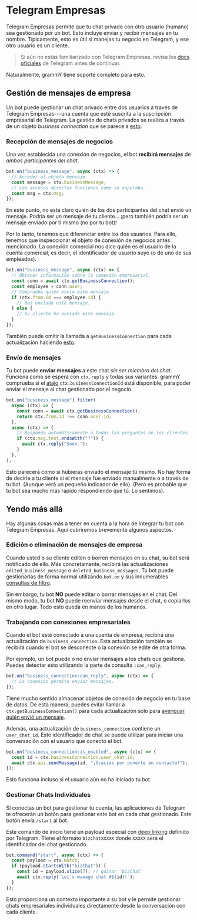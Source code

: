 # Telegram Empresas

Telegram Empresas permite que tu chat privado con otro usuario (humano) sea gestionado por un bot.
Esto incluye enviar y recibir mensajes en tu nombre.
Típicamente, esto es útil si manejas tu negocio en Telegram, y ese otro usuario es un cliente.

> Si aún no estás familiarizado con Telegram Empresas, revisa los [docs oficiales](https://core.telegram.org/bots#manage-your-business) de Telegram antes de continuar.

Naturalmente, grammY tiene soporte completo para esto.

## Gestión de mensajes de empresa

Un bot puede gestionar un chat privado entre dos usuarios a través de Telegram Empresas---una cuenta que esté suscrita a la suscripción empresarial de Telegram.
La gestión de chats privados se realiza a través de un objeto _business connection_ que se parece a [esto](/ref/types/businessconnection).

### Recepción de mensajes de negocios

Una vez establecida una conexión de negocios, el bot **recibirá mensajes** de _ambos participantes del chat_.

```ts
bot.on("business_message", async (ctx) => {
  // Acceder al objeto mensaje.
  const message = ctx.businessMessage;
  // Los accesos directos funcionan como se esperaba.
  const msg = ctx.msg;
});
```

En este punto, no está claro quién de los dos participantes del chat envió un mensaje.
Podría ser un mensaje de tu cliente... ¡pero también podría ser un mensaje enviado por ti mismo (no por tu bot)!

Por lo tanto, tenemos que diferenciar entre los dos usuarios.
Para ello, tenemos que inspeccionar el objeto de conexión de negocios antes mencionado.
La conexión comercial nos dice quién es el usuario de la cuenta comercial, es decir, el identificador de usuario suyo (o de uno de sus empleados).

```ts
bot.on("business_message", async (ctx) => {
  // Obtener información sobre la conexión empresarial.
  const conn = await ctx.getBusinessConnection();
  const employee = conn.user;
  // Comprueba quién envió este mensaje.
  if (ctx.from.id === employee.id) {
    // Has enviado este mensaje.
  } else {
    // Su cliente ha enviado este mensaje.
  }
});
```

También puede omitir la llamada a `getBusinessConnection` para cada actualización haciendo [esto](#trabajando-con-conexiones-empresariales).

### Envío de mensajes

Tu bot puede **enviar mensajes** a este chat _sin ser miembro del chat_.
Funciona como se espera con `ctx.reply` y todas sus variantes.
grammY comprueba si el [atajo](../guide/context#atajos) `ctx.businessConnectionId` está disponible, para poder enviar el mensaje al chat gestionado por el negocio.

```ts
bot.on("business_message").filter(
  async (ctx) => {
    const conn = await ctx.getBusinessConnection();
    return ctx.from.id !== conn.user.id;
  },
  async (ctx) => {
    // Responda automáticamente a todas las preguntas de los clientes.
    if (ctx.msg.text.endsWith("?")) {
      await ctx.reply("Soon.");
    }
  },
);
```

Esto parecerá como si hubieras enviado el mensaje tú mismo.
No hay forma de decirle a tu cliente si el mensaje fue enviado manualmente o a través de tu bot.
(Aunque verá un pequeño indicador de ello).
(Pero es probable que tu bot sea mucho más rápido respondiendo que tú.
Lo sentimos).

## Yendo más allá

Hay algunas cosas más a tener en cuenta a la hora de integrar tu bot con Telegram Empresas.
Aquí cubriremos brevemente algunos aspectos.

### Edición o eliminación de mensajes de empresa

Cuando usted o su cliente editen o borren mensajes en su chat, su bot será notificado de ello.
Más concretamente, recibirá las actualizaciones `edited_business_message` o `deleted_business_messages`.
Tu bot puede gestionarlas de forma normal utilizando `bot.on` y sus innumerables [consultas de filtro](../guide/filter-queries).

Sin embargo, tu bot **NO** puede editar o borrar mensajes en el chat.
Del mismo modo, tu bot **NO** puede reenviar mensajes desde el chat, o copiarlos en otro lugar.
Todo esto queda en manos de los humanos.

### Trabajando con conexiones empresariales

Cuando el bot esté conectado a una cuenta de empresa, recibirá una actualización de `business_connection`.
Esta actualización también se recibirá cuando el bot se desconecte o la conexión se edite de otra forma.

Por ejemplo, un bot puede o no enviar mensajes a los chats que gestiona.
Puedes detectar esto utilizando la parte de consulta `:can_reply`.

```ts
bot.on("business_connection:can_reply", async (ctx) => {
  // La conexión permite enviar mensajes.
});
```

Tiene mucho sentido almacenar objetos de conexión de negocio en tu base de datos.
De esta manera, puedes evitar llamar a `ctx.getBusinessConnection()` para cada actualización sólo para [averiguar quién envió un mensaje](#recepcion-de-mensajes-de-negocios).

Además, una actualización de `business_connection` contiene un `user_chat_id`.
Este identificador de chat se puede utilizar para iniciar una conversación con el usuario que conectó el bot.

```ts
bot.on("business_connection:is_enabled", async (ctx) => {
  const id = ctx.businessConnection.user_chat_id;
  await ctx.api.sendMessage(id, "¡Gracias por ponerte en contacto!");
});
```

Esto funciona incluso si el usuario aún no ha iniciado tu bot.

### Gestionar Chats Individuales

Si conectas un bot para gestionar tu cuenta, las aplicaciones de Telegram te ofrecerán un botón para gestionar este bot en cada chat gestionado.
Este botón envía `/start` al bot.

Este comando de inicio tiene un payload especial con [deep linking](../guide/commands#soporte-de-deep-linking) definido por Telegram.
Tiene el formato `bizChatXXXXX` donde `XXXXX` será el identificador del chat gestionado.

```ts
bot.command("start", async (ctx) => {
  const payload = ctx.match;
  if (payload.startsWith("bizChat")) {
    const id = payload.slice(7); // quitar `bizChat`
    await ctx.reply(`Let's manage chat #${id}!`);
  }
});
```

Esto proporciona un contexto importante a su bot y le permite gestionar chats empresariales individuales directamente desde la conversación con cada cliente.

